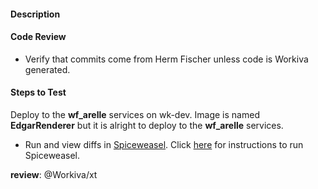 #### Description

#### Code Review
- Verify that commits come from Herm Fischer unless code is Workiva generated.

#### Steps to Test
Deploy to the **wf_arelle** services on wk-dev. Image is named **EdgarRenderer** but it is alright to deploy to the **wf_arelle** services.

- Run and view diffs in [Spiceweasel](https://w-elzar.appspot.com/). Click [here](https://github.com/Workiva/w-elzar/blob/master/README.rst#running-spiceweasel) for instructions to run Spiceweasel.

**review**:
@Workiva/xt
